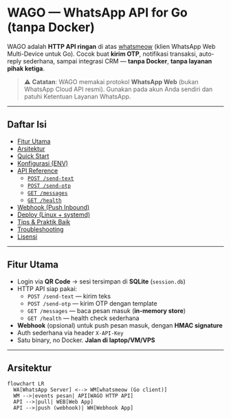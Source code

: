 # WAGO — WhatsApp API for Go (tanpa Docker)

WAGO adalah **HTTP API ringan** di atas [whatsmeow](https://github.com/tulir/whatsmeow) (klien WhatsApp Web Multi-Device untuk Go). Cocok buat **kirim OTP**, notifikasi transaksi, auto-reply sederhana, sampai integrasi CRM — **tanpa Docker**, **tanpa layanan pihak ketiga**.

> ⚠️ **Catatan**: WAGO memakai protokol **WhatsApp Web** (bukan WhatsApp Cloud API resmi). Gunakan pada akun Anda sendiri dan patuhi Ketentuan Layanan WhatsApp.

---

## Daftar Isi
- [Fitur Utama](#fitur-utama)
- [Arsitektur](#arsitektur)
- [Quick Start](#quick-start)
- [Konfigurasi (ENV)](#konfigurasi-env)
- [API Reference](#api-reference)
  - [`POST /send-text`](#post-send-text)
  - [`POST /send-otp`](#post-send-otp)
  - [`GET /messages`](#get-messages)
  - [`GET /health`](#get-health)
- [Webhook (Push Inbound)](#webhook-push-inbound)
- [Deploy (Linux + systemd)](#deploy-linux--systemd)
- [Tips & Praktik Baik](#tips--praktik-baik)
- [Troubleshooting](#troubleshooting)
- [Lisensi](#lisensi)

---

## Fitur Utama

- Login via **QR Code** → sesi tersimpan di **SQLite** (`session.db`)
- HTTP API siap pakai:
  - `POST /send-text` — kirim teks
  - `POST /send-otp` — kirim OTP dengan template
  - `GET /messages` — baca pesan masuk (**in-memory store**)
  - `GET /health` — health check sederhana
- **Webhook** (opsional) untuk push pesan masuk, dengan **HMAC signature**
- Auth sederhana via header `X-API-Key`
- Satu binary, no Docker. **Jalan di laptop/VM/VPS**

---

## Arsitektur

```mermaid
flowchart LR
  WA[WhatsApp Server] <--> WM[whatsmeow (Go client)]
  WM -->|events pesan| API[WAGO HTTP API]
  API -->|pull| WEB[Web App]
  API -->|push (webhook)| WH[Webhook App]
